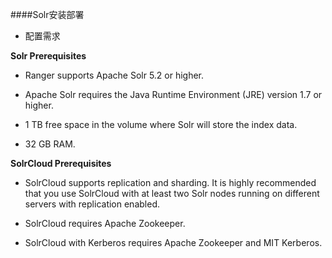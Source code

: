 ####Solr安装部署

* 配置需求

**Solr Prerequisites**

  * Ranger supports Apache Solr 5.2 or higher.

  * Apache Solr requires the Java Runtime Environment (JRE) version 1.7 or higher.

  
  * 1 TB free space in the volume where Solr will store the index data.


  * 32 GB RAM.


**SolrCloud Prerequisites**

  * SolrCloud supports replication and sharding. It is highly recommended that you use SolrCloud with at least two Solr nodes running on different servers with replication enabled.

  * SolrCloud requires Apache Zookeeper.

  * SolrCloud with Kerberos requires Apache Zookeeper and MIT Kerberos.